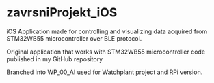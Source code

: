 # zavrsniProjekt_iOS
 iOS Application made for controlling and visualizing data acquired from STM32WB55 microcontroller over BLE protocol.


Original application that works with STM32WB55 microcontroller code published in my GitHub repository

Branched into WP_00_AI used for Watchplant project and RPi version.
